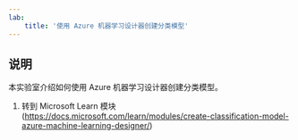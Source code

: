 ```yaml
---
lab:
    title: '使用 Azure 机器学习设计器创建分类模型'
---
```


## 说明
本实验室介绍如何使用 Azure 机器学习设计器创建分类模型。

1.	转到 Microsoft Learn 模块 (https://docs.microsoft.com/learn/modules/create-classification-model-azure-machine-learning-designer/)

